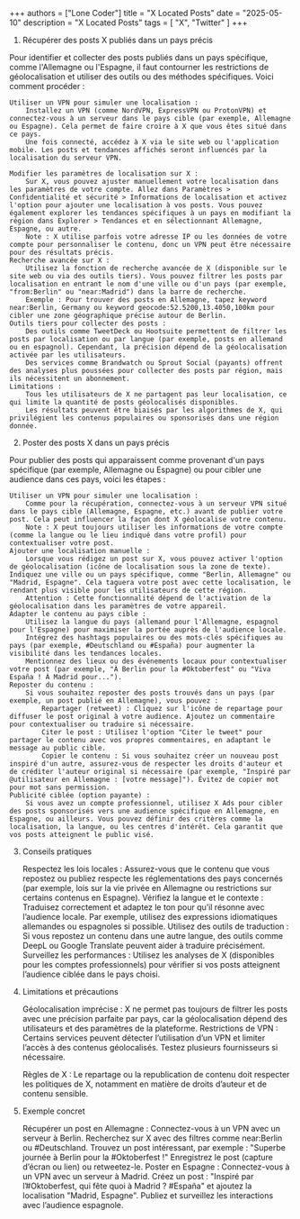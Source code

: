 +++
authors = ["Lone Coder"]
title = "X Located Posts"
date = "2025-05-10"
description = "X Located Posts"
tags = [
    "X", "Twitter"
]
+++

1. Récupérer des posts X publiés dans un pays précis

Pour identifier et collecter des posts publiés dans un pays spécifique, comme l'Allemagne ou l'Espagne, il faut contourner les restrictions de géolocalisation et utiliser des outils ou des méthodes spécifiques. Voici comment procéder :

    Utiliser un VPN pour simuler une localisation :
        Installez un VPN (comme NordVPN, ExpressVPN ou ProtonVPN) et connectez-vous à un serveur dans le pays cible (par exemple, Allemagne ou Espagne). Cela permet de faire croire à X que vous êtes situé dans ce pays.
        Une fois connecté, accédez à X via le site web ou l'application mobile. Les posts et tendances affichés seront influencés par la localisation du serveur VPN.

    Modifier les paramètres de localisation sur X :
        Sur X, vous pouvez ajuster manuellement votre localisation dans les paramètres de votre compte. Allez dans Paramètres > Confidentialité et sécurité > Informations de localisation et activez l'option pour ajouter une localisation à vos posts. Vous pouvez également explorer les tendances spécifiques à un pays en modifiant la région dans Explorer > Tendances et en sélectionnant Allemagne, Espagne, ou autre.
        Note : X utilise parfois votre adresse IP ou les données de votre compte pour personnaliser le contenu, donc un VPN peut être nécessaire pour des résultats précis.
    Recherche avancée sur X :
        Utilisez la fonction de recherche avancée de X (disponible sur le site web ou via des outils tiers). Vous pouvez filtrer les posts par localisation en entrant le nom d'une ville ou d'un pays (par exemple, "from:Berlin" ou "near:Madrid") dans la barre de recherche.
        Exemple : Pour trouver des posts en Allemagne, tapez keyword near:Berlin, Germany ou keyword geocode:52.5200,13.4050,100km pour cibler une zone géographique précise autour de Berlin.
    Outils tiers pour collecter des posts :
        Des outils comme TweetDeck ou Hootsuite permettent de filtrer les posts par localisation ou par langue (par exemple, posts en allemand ou en espagnol). Cependant, la précision dépend de la géolocalisation activée par les utilisateurs.
        Des services comme Brandwatch ou Sprout Social (payants) offrent des analyses plus poussées pour collecter des posts par région, mais ils nécessitent un abonnement.
    Limitations :
        Tous les utilisateurs de X ne partagent pas leur localisation, ce qui limite la quantité de posts géolocalisés disponibles.
        Les résultats peuvent être biaisés par les algorithmes de X, qui privilégient les contenus populaires ou sponsorisés dans une région donnée.

2. Poster des posts X dans un pays précis

Pour publier des posts qui apparaissent comme provenant d'un pays spécifique (par exemple, Allemagne ou Espagne) ou pour cibler une audience dans ces pays, voici les étapes :

    Utiliser un VPN pour simuler une localisation :
        Comme pour la récupération, connectez-vous à un serveur VPN situé dans le pays cible (Allemagne, Espagne, etc.) avant de publier votre post. Cela peut influencer la façon dont X géolocalise votre contenu.
        Note : X peut toujours utiliser les informations de votre compte (comme la langue ou le lieu indiqué dans votre profil) pour contextualiser votre post.
    Ajouter une localisation manuelle :
        Lorsque vous rédigez un post sur X, vous pouvez activer l'option de géolocalisation (icône de localisation sous la zone de texte). Indiquez une ville ou un pays spécifique, comme "Berlin, Allemagne" ou "Madrid, Espagne". Cela taguera votre post avec cette localisation, le rendant plus visible pour les utilisateurs de cette région.
        Attention : Cette fonctionnalité dépend de l'activation de la géolocalisation dans les paramètres de votre appareil.
    Adapter le contenu au pays cible :
        Utilisez la langue du pays (allemand pour l'Allemagne, espagnol pour l'Espagne) pour maximiser la portée auprès de l'audience locale.
        Intégrez des hashtags populaires ou des mots-clés spécifiques au pays (par exemple, #Deutschland ou #España) pour augmenter la visibilité dans les tendances locales.
        Mentionnez des lieux ou des événements locaux pour contextualiser votre post (par exemple, "À Berlin pour la #Oktoberfest" ou "Viva España ! À Madrid pour...").
    Reposter du contenu :
        Si vous souhaitez reposter des posts trouvés dans un pays (par exemple, un post publié en Allemagne), vous pouvez :
            Repartager (retweet) : Cliquez sur l'icône de repartage pour diffuser le post original à votre audience. Ajoutez un commentaire pour contextualiser ou traduire si nécessaire.
            Citer le post : Utilisez l'option "Citer le tweet" pour partager le contenu avec vos propres commentaires, en adaptant le message au public cible.
            Copier le contenu : Si vous souhaitez créer un nouveau post inspiré d'un autre, assurez-vous de respecter les droits d'auteur et de créditer l'auteur original si nécessaire (par exemple, "Inspiré par @utilisateur en Allemagne : [votre message]"). Évitez de copier mot pour mot sans permission.
    Publicité ciblée (option payante) :
        Si vous avez un compte professionnel, utilisez X Ads pour cibler des posts sponsorisés vers une audience spécifique en Allemagne, en Espagne, ou ailleurs. Vous pouvez définir des critères comme la localisation, la langue, ou les centres d'intérêt. Cela garantit que vos posts atteignent le public visé.

3. Conseils pratiques

    Respectez les lois locales : Assurez-vous que le contenu que vous repostez ou publiez respecte les réglementations des pays concernés (par exemple, lois sur la vie privée en Allemagne ou restrictions sur certains contenus en Espagne).
    Vérifiez la langue et le contexte : Traduisez correctement et adaptez le ton pour qu’il résonne avec l’audience locale. Par exemple, utilisez des expressions idiomatiques allemandes ou espagnoles si possible.
    Utilisez des outils de traduction : Si vous repostez un contenu dans une autre langue, des outils comme DeepL ou Google Translate peuvent aider à traduire précisément.
    Surveillez les performances : Utilisez les analyses de X (disponibles pour les comptes professionnels) pour vérifier si vos posts atteignent l’audience ciblée dans le pays choisi.

4. Limitations et précautions

    Géolocalisation imprécise : X ne permet pas toujours de filtrer les posts avec une précision parfaite par pays, car la géolocalisation dépend des utilisateurs et des paramètres de la plateforme.
    Restrictions de VPN : Certains services peuvent détecter l’utilisation d’un VPN et limiter l’accès à des contenus géolocalisés. Testez plusieurs fournisseurs si nécessaire.

    Règles de X : Le repartage ou la republication de contenu doit respecter les politiques de X, notamment en matière de droits d’auteur et de contenu sensible.

5. Exemple concret

    Récupérer un post en Allemagne :
        Connectez-vous à un VPN avec un serveur à Berlin.
        Recherchez sur X avec des filtres comme near:Berlin ou #Deutschland.
        Trouvez un post intéressant, par exemple : "Superbe journée à Berlin pour la #Oktoberfest !"
        Enregistrez le post (capture d’écran ou lien) ou retweetez-le.
    Poster en Espagne :
        Connectez-vous à un VPN avec un serveur à Madrid.
        Créez un post : "Inspiré par l’#Oktoberfest, qui fête quoi à Madrid ? #España" et ajoutez la localisation "Madrid, Espagne".
        Publiez et surveillez les interactions avec l’audience espagnole.
